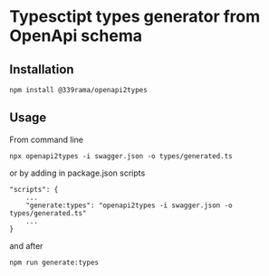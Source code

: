 # Typesctipt types generator from OpenApi schema

## Installation

```
npm install @339rama/openapi2types
```

## Usage

From command line

```
npx openapi2types -i swagger.json -o types/generated.ts
```

or by adding in package.json scripts

```
"scripts": {
    ...
    "generate:types": "openapi2types -i swagger.json -o types/generated.ts"
    ...
}
```

and after

```
npm run generate:types
```

